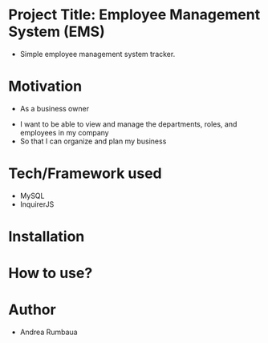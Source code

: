# Project Title: Employee Management System (EMS)
* Simple employee management system tracker.

# Motivation
* As a business owner
 - I want to be able to view and manage the departments, roles, and employees in my company
 - So that I can organize and plan my business

# Tech/Framework used
* MySQL
* InquirerJS

# Installation

# How to use?

# Author
* Andrea Rumbaua